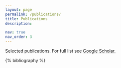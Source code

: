```yaml
---
layout: page
permalink: /publications/
title: Publications
description:

nav: true
nav_order: 3
---
```

Selected publications. For full list see <a href="https://scholar.google.com/citations?user=lvZdDv4AAAAJ">Google Scholar.</a>

<!-- _pages/publications.md -->
<div class="publications">

{% bibliography %}

</div>
